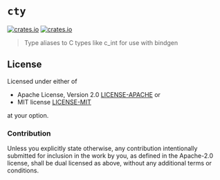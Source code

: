 # `cty`

[![crates.io](https://img.shields.io/crates/v/cty.svg)](https://crates.io/crates/cty)
[![crates.io](https://img.shields.io/crates/d/cty.svg)](https://crates.io/crates/cty)

> Type aliases to C types like c_int for use with bindgen

## License

Licensed under either of

- Apache License, Version 2.0 [LICENSE-APACHE](./LICENSE-APACHE) or
- MIT license [LICENSE-MIT](./LICENSE-MIT)

at your option.

### Contribution

Unless you explicitly state otherwise, any contribution intentionally submitted
for inclusion in the work by you, as defined in the Apache-2.0 license, shall be
dual licensed as above, without any additional terms or conditions.
